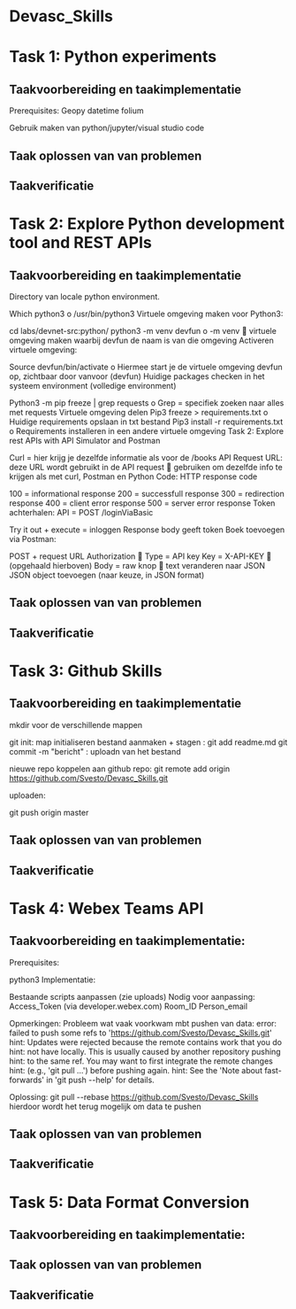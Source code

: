 # Devasc_Skills

# Task 1: Python experiments
## Taakvoorbereiding en taakimplementatie
Prerequisites:
Geopy
datetime
folium

Gebruik maken van python/jupyter/visual studio code
## Taak oplossen van van problemen
## Taakverificatie
# Task 2: Explore Python development tool and REST APIs
## Taakvoorbereiding en taakimplementatie
Directory van locale python environment.

Which python3 o /usr/bin/python3
Virtuele omgeving maken voor Python3:

cd labs/devnet-src:python/
python3 -m venv devfun o -m venv  virtuele omgeving maken waarbij devfun de naam is van die omgeving
Activeren virtuele omgeving:

Source devfun/bin/activate o Hiermee start je de virtuele omgeving devfun op, zichtbaar door vanvoor (devfun)
Huidige packages checken in het systeem environment (volledige environment)

Python3 -m pip freeze | grep requests o Grep = specifiek zoeken naar alles met requests Virtuele omgeving delen
Pip3 freeze > requirements.txt o Huidige requirements opslaan in txt bestand
Pip3 install -r requirements.txt o Requirements installeren in een andere virtuele omgeving
Task 2: Explore rest APIs with API Simulator and Postman

Curl = hier krijg je dezelfde informatie als voor de /books API Request URL: deze URL wordt gebruikt in de API request  gebruiken om dezelfde info te krijgen als met curl, Postman en Python Code: HTTP response code

100 = informational response
200 = successfull response
300 = redirection response
400 = client error response
500 = server error response
Token achterhalen: API = POST /loginViaBasic

Try it out + execute = inloggen
Response body geeft token
Boek toevoegen via Postman:

POST + request URL
Authorization  Type = API key
Key = X-API-KEY  (opgehaald hierboven)
Body = raw knop  text veranderen naar JSON
JSON object toevoegen (naar keuze, in JSON format)

## Taak oplossen van van problemen
## Taakverificatie

# Task 3: Github Skills
## Taakvoorbereiding en taakimplementatie
mkdir voor de verschillende mappen

git init: map initialiseren bestand aanmaken + stagen : git add readme.md git commit -m "bericht" : uploadn van het bestand

nieuwe repo koppelen aan github repo: git remote add origin https://github.com/Svesto/Devasc_Skills.git

uploaden:

git push origin master
## Taak oplossen van van problemen
## Taakverificatie

# Task 4: Webex Teams API

## Taakvoorbereiding en taakimplementatie: 
Prerequisites:

python3
Implementatie:

Bestaande scripts aanpassen (zie uploads) Nodig voor aanpassing:
Access_Token (via developer.webex.com)
Room_ID
Person_email


Opmerkingen: 
Probleem wat vaak voorkwam mbt pushen van data: 
error: failed to push some refs to 'https://github.com/Svesto/Devasc_Skills.git'
hint: Updates were rejected because the remote contains work that you do
hint: not have locally. This is usually caused by another repository pushing
hint: to the same ref. You may want to first integrate the remote changes
hint: (e.g., 'git pull ...') before pushing again.
hint: See the 'Note about fast-forwards' in 'git push --help' for details.

Oplossing: 
git pull --rebase https://github.com/Svesto/Devasc_Skills
hierdoor wordt het terug mogelijk om data te pushen

## Taak oplossen van van problemen
## Taakverificatie

# Task 5: Data Format Conversion
## Taakvoorbereiding en taakimplementatie:
## Taak oplossen van van problemen
## Taakverificatie
